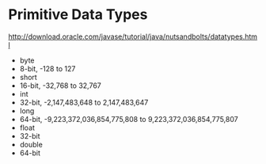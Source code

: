 # Primitive Data Types
http://download.oracle.com/javase/tutorial/java/nutsandbolts/datatypes.html
* byte
 * 8-bit, -128 to 127
* short
 * 16-bit, -32,768 to 32,767
* int
 * 32-bit, -2,147,483,648 to 2,147,483,647
* long
 * 64-bit, -9,223,372,036,854,775,808 to 9,223,372,036,854,775,807
* float
 * 32-bit
* double
 * 64-bit